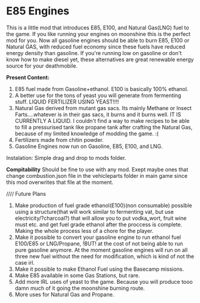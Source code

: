 # E85 Engines
This is a little mod that introduces E85, E100, and Natural Gas(LNG) fuel to the game. If you like running your engines on moonshine this is the perfect
mod for you. Now all gasoline engines should be able to burn E85, E100 or Natural GAS, with reduced fuel economy since these fuels have reduced energy
density than gasoline. If you're running low on gasoline or don't know how to make diesel yet, these alternatives are great renewable energy source for 
your deathmobile.

**Present Content:**
1. E85 fuel made from Gasoline+ethanol. E100 is basically 100% ethanol.
2. A better use for the tons of yeast you will generate from fermenting stuff.  LIQUID FERTILIZER USING YEAST!!!!
3. Natural Gas derived from mutant gas sacs. Its mainly Methane or Insect Farts....whatever is in their gas sacs, it burns and it burns well.
IT IS CURRENTLY A LIQUID. I couldn't find a way to make recipes to be able to fill a pressurised tank like propane tank after crafting the Natural Gas, because of my limited
knowledge of modding the game. :(
4. Fertilizers made from chitin powder. 
5. Gasoline Engines now run on Gasoline, E85, E100, and LNG.

Instalation: 
Simple drag and drop to mods folder.

**Compitability**
Should be fine to use with any mod. 
Exept maybe ones that change combustion.json file in the vehicleparts folder in main game since this mod overwrites that file at the moment.



//// Future Plans
1. Make production of fuel grade ethanol(E100)(non consumable) possible using a structure(that will work similar to fermenting vat, but use electricity/?charcoal?) that will allow you to put
vodka_wort, fruit wine must etc. and get fuel grade ethanol after the proccess is complete. Making the whole process less of a chore for the player.
2. Make it possible to convert your gasoline engine to run ethanol fuel E100/E85 or LNG/Propane, !BUT! at the cost of not being able to run pure gasoline anymore. At the moment gasoline engines will run on all three new fuel
without the need for modification, which is kind of not the case irl.
3. Make it possible to make Ethanol Fuel using the Basecamp missions.
4. Make E85 available in some Gas Stations, but rare.
5. Add more IRL uses of yeast to the game. Because you will produce tooo damn much of it going the moonshine burning route.
8. More uses for Natural Gas and Propane. 

